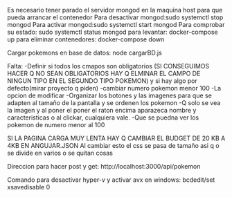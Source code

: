 Es necesario tener parado el servidor mongod en la maquina host para que pueda arrancar el contenedor
Para desactivar mongod:sudo systemctl stop mongod
Para activar mongod:sudo systemctl start mongod
Para comprobar su estado: sudo systemctl status mongod
para levantar: docker-compose up
para eliminar contenedores: docker-compose down 

Cargar pokemons en base de datos: node cargarBD.js

Falta:
-Definir si todos los cmapos son obligatorios (SI CONSEGUIMOS HACER Q NO SEAN OBLIGATORIOS HAY Q ELMINAR EL CAMPO DE NINGUN TIPO EN EL SEGUNDO TIPO POKEMON) y si hay algo por defecto(mirar proyecto q piden)
-cambiar numero pokemon menor 100
-La opcion de modificar
-Organizar los botones y las imagenes para que se adapten al tamaño de la pantalla y se ordenen los pokemon
-Q solo se vea la imagen y al poner el poner el raton encima aparazeca nombre y caracteristicas o al clickar, cualquiera vale.
-Que se puedna ver los pokemon de numero menor al 100

SI LA PAGINA CARGA MUY LENTA HAY Q CAMBIAR EL BUDGET DE 20 KB A 4KB EN ANGUJAR.JSON
Al cambiar esto el css se pasa de tamaño asi q o se divide en varios o se quitan cosas

Direccion para hacer post y get: http://localhost:3000/api/pokemon

Comando para desactivar hyper-v y activar avx en windows: bcdedit/set xsavedisable 0
